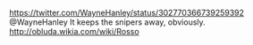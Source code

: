 https://twitter.com/WayneHanley/status/302770366739259392 @WayneHanley It keeps the snipers away, obviously. http://obluda.wikia.com/wiki/Rosso